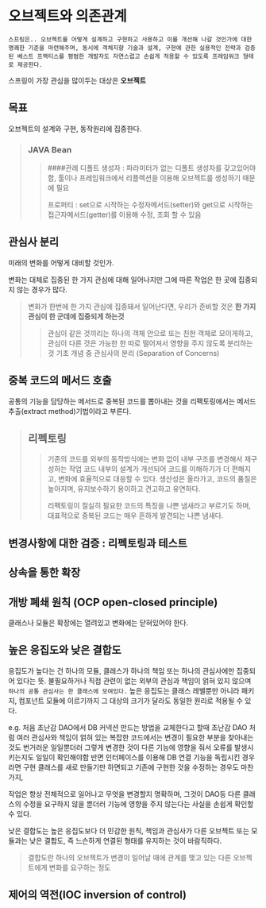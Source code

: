 # 오브젝트와 의존관계


`스프링은.. 오브젝트를 어떻게 설계하고 구현하고 사용하고 이를 개선해 나갈 것인가에 대한 명쾌한 기준을 마련해주며,
동시에 객체지향 기술과 설계, 구현에 관한 실용적인 전략과 검증된 베스트 프랙티스를 평범한 개발자도 자연스럽고 손쉽게
적용할 수 있도록 프레임워크 형태로 제공한다.`

스프링이 가장 관심을 많이두는 대상은 **오브젝트**

## 목표
오브젝트의 설계와 구현, 동작원리에 집중한다.

> ### JAVA Bean
>> ####관례
>> 디폴트 생성자 : 파라미터가 없는 디폴트 생성자를 갖고있어야 함, 툴이나 프레임워크에서 리플렉션을 이용해
>> 오브젝트를 생성하기 때문에 필요
>>
>> 프로퍼티 : set으로 시작하는 수정자메서드(setter)와 get으로 시작하는 접근자메서드(getter)를 이용해 수정, 조회 할 수 있음

## 관심사 분리

미래의 변화를 어떻게 대비할 것인가.

변화는 대체로 집중된 한 가지 관심에 대해 일어나지만 그에 따른 작업은 한 곳에 집중되지 않는 경우가 많다.

> 변화가 한번에 한 가지 관심에 집중돼서 일어난다면, 우리가 준비할 것은 **한 가지 관심이 한 군데에 집중되게 하는것**
>> 관심이 같은 것끼리는 하나의 객체 안으로 또는 친한 객체로 모이게하고, 관심이 다른 것은 가능한 한 따로 떨어져서 영향을 주지 않도록 분리하는 것
>> 기초 개념 중 관심사의 분리 (Separation of Concerns)

 
## 중복 코드의 메서드 호출
공통의 기능을 담당하는 메서드로 중복된 코드를 뽑아내는 것을 리펙토링에서는 메서드 추출(extract method)기법이라고 부른다.
> ## 리펙토링
>> 기존의 코드를 외부의 동작방식에는 변화 없이 내부 구조를 변경해서 재구성하는 작업
>> 코드 내부의 설계가 개선되어 코드를 이해하기가 더 편해지고, 변화에 효율적으로 대응할 수 있다.
>> 생산성은 올라가고, 코드의 품질은 높아지며, 유지보수하기 용이하고 견고하고 유연하다.
>> 
>> 리펙토링이 절실히 필요한 코드의 특징을 나쁜 냄새라고 부르기도 하며, 대표적으로 중복된 코드는 매우 흔하게 발견되는 나쁜 냄새다.
 
## 변경사항에 대한 검증 : 리펙토링과 테스트
## 상속을 통한 확장

## 개방 폐쇄 원칙 (OCP open-closed principle)
클래스나 모듈은 확장에는 열려있고 변화에는 닫혀있어야 한다.

## 높은 응집도와 낮은 결합도
응집도가 높다는 건 하나의 모듈, 클래스가 하나의 책임 또는 하나의 관심사에만 집중되어 있다는 뜻.
불필요하거나 직접 관련이 없는 외부의 관심과 책임이 얽혀 있지 않으며 `하나의 공통 관심사는 한 클래스에 모여있다.`
높은 응집도는 클래스 레밸뿐만 아니라 패키지, 컴포넌트 모듈에 이르기까지 그 대상의 크기가 달라도 동일한 원리로 적용될 수 있다.

e.g. 처음 초난감 DAO에서 DB 커넥션 만드는 방법을 교체한다고 할때 초난감 DAO 처럼 여러 관심사와 책임이 얽혀 있는 복잡한 코드에서는
변경이 필요한 부분을 찾아내는 것도 번거러운 일일뿐더러 그렇게 변경한 것이 다른 기능에 영향을 줘서 오류를 발생시키는지도 일일이 확인해야함
반면 인터페이스를 이용해 DB 연결 기능을 독립시킨 경우라면 구현 클래스를 새로 만들기만 하면되고 기존에 구현한 것을 수정하는 경우도 마찬가지,

작업은 항상 전체적으로 일어나고 무엇을 변경할지 명확하며, 그것이 DAO등 다른 클래스의 수정을 요구하지 않을 뿐더러
기능에 영향을 주지 않는다는 사실을 손쉽게 확인할 수 있다.

낮은 결합도는 높은 응집도보다 더 민감한 원칙, 책임과 관심사가 다른 오브젝트 또는 모듈과는 낮은 결합도, 즉 느슨하게
연결된 형태를 유지하는 것이 바람직하다. 

> 결합도란 하나의 오브젝트가 변경이 일어날 때에 관계를 맺고 있는 다른 오브젝트에게 변화를 요구하는 정도

## 제어의 역전(IOC inversion of control)
